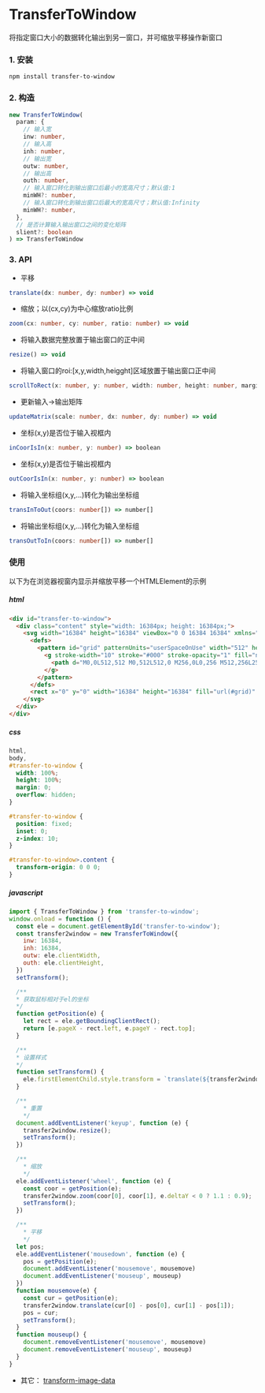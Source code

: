 # TransferToWindow  
将指定窗口大小的数据转化输出到另一窗口，并可缩放平移操作新窗口

### 1. 安装   
```
npm install transfer-to-window
```

### 2. 构造 
```typescript
new TransferToWindow(
  param: {
    // 输入宽
    inw: number,
    // 输入高
    inh: number,
    // 输出宽
    outw: number,
    // 输出高
    outh: number,
    // 输入窗口转化到输出窗口后最小的宽高尺寸；默认值:1
    minWH?: number,
    // 输入窗口转化到输出窗口后最大的宽高尺寸；默认值:Infinity
    minWH?: number,
  },
  // 是否计算输入输出窗口之间的变化矩阵
  slient?: boolean
) => TransferToWindow
```   

### 3. API
- 平移
```typescript
translate(dx: number, dy: number) => void
```

- 缩放；以(cx,cy)为中心缩放ratio比例
```typescript
zoom(cx: number, cy: number, ratio: number) => void
```

- 将输入数据完整放置于输出窗口的正中间
```typescript
resize() => void
```

- 将输入窗口的roi:[x,y,width,heigght]区域放置于输出窗口正中间
```typescript
scrollToRect(x: number, y: number, width: number, height: number, margin?: number) => void
```

- 更新输入->输出矩阵
```typescript
updateMatrix(scale: number, dx: number, dy: number) => void
```

- 坐标(x,y)是否位于输入视框内
```typescript
inCoorIsIn(x: number, y: number) => boolean
```

- 坐标(x,y)是否位于输出视框内
```typescript
outCoorIsIn(x: number, y: number) => boolean
```

- 将输入坐标组(x,y,...)转化为输出坐标组
```typescript
transInToOut(coors: number[]) => number[]
```

- 将输出坐标组(x,y,...)转化为输入坐标组
```typescript
transOutToIn(coors: number[]) => number[]
``` 

### 使用
以下为在浏览器视窗内显示并缩放平移一个HTMLElement的示例
##### html
```html
<div id="transfer-to-window">
  <div class="content" style="width: 16384px; height: 16384px;">
    <svg width="16384" height="16384" viewBox="0 0 16384 16384" xmlns="http://www.w3.org/2000/svg">
      <defs>
        <pattern id="grid" patternUnits="userSpaceOnUse" width="512" height="512">
          <g stroke-width="10" stroke="#000" stroke-opacity="1" fill="none">
            <path d="M0,0L512,512 M0,512L512,0 M256,0L0,256 M512,256L256,512 M0,256L256,512 M256,0L512,256" />
          </g>
        </pattern>
      </defs>
      <rect x="0" y="0" width="16384" height="16384" fill="url(#grid)" />
    </svg>
  </div>
</div>
```

##### css
```css
html,
body,
#transfer-to-window {
  width: 100%;
  height: 100%;
  margin: 0;
  overflow: hidden;
}

#transfer-to-window {
  position: fixed;
  inset: 0;
  z-index: 10;
}

#transfer-to-window>.content {
  transform-origin: 0 0 0;
}
```

##### javascript
```javascript
import { TransferToWindow } from 'transfer-to-window';
window.onload = function () {
  const ele = document.getElementById('transfer-to-window');
  const transfer2window = new TransferToWindow({
    inw: 16384,
    inh: 16384,
    outw: ele.clientWidth,
    outh: ele.clientHeight,
  })
  setTransform();

  /**
  * 获取鼠标相对于el的坐标
  */
  function getPosition(e) {
    let rect = ele.getBoundingClientRect();
    return [e.pageX - rect.left, e.pageY - rect.top];
  }

  /**
  * 设置样式
  */
  function setTransform() {
    ele.firstElementChild.style.transform = `translate(${transfer2window.dx}px, ${transfer2window.dy}px) scale(${transfer2window.scale})`
  }

  /**
    * 重置
    */
  document.addEventListener('keyup', function (e) {
    transfer2window.resize();
    setTransform();
  })

  /**
    * 缩放
    */
  ele.addEventListener('wheel', function (e) {
    const coor = getPosition(e);
    transfer2window.zoom(coor[0], coor[1], e.deltaY < 0 ? 1.1 : 0.9);
    setTransform();
  })

  /**
    * 平移
    */
  let pos;
  ele.addEventListener('mousedown', function (e) {
    pos = getPosition(e);
    document.addEventListener('mousemove', mousemove)
    document.addEventListener('mouseup', mouseup)
  })
  function mousemove(e) {
    const cur = getPosition(e);
    transfer2window.translate(cur[0] - pos[0], cur[1] - pos[1]);
    pos = cur;
    setTransform();
  }
  function mouseup() {
    document.removeEventListener('mousemove', mousemove)
    document.removeEventListener('mouseup', mouseup)
  }
}
```
- 其它： [transform-image-data](https://www.npmjs.com/package/transform-image-data)
